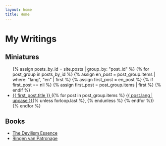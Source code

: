 ```yaml
---
layout: home
title: Home
---
```

<h1>My Writings</h1>

<h2>Miniatures</h2>
<ul>
  {% assign posts_by_id = site.posts | group_by: "post_id" %}
  {% for post_group in posts_by_id %}
    {% assign en_post = post_group.items | where: "lang", "en" | first %}
    {% assign first_post = en_post %}
    {% if first_post == nil %}
      {% assign first_post = post_group.items | first %}
    {% endif %}
    <li>
      <a href="{{ first_post.url | relative_url }}">
        {{ first_post.title }}
      </a>
      ({% for post in post_group.items %}
        <a href="{{ post.url | relative_url }}">{{ post.lang | upcase }}</a>{% unless forloop.last %}, {% endunless %}
      {% endfor %})
    </li>
  {% endfor %}
</ul>

<h2>Books</h2>
<ul>
  <li>
    <a href="{{ "/books/" | relative_url }}">The Devilism Essence</a>
  </li>
  <li>
    <a href="{{ "/books/ringen_van_patronage/" | relative_url }}">Ringen van Patronage</a>
  </li>
</ul>